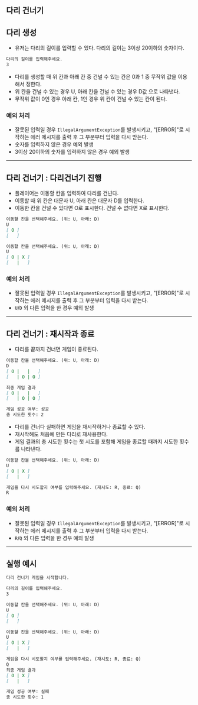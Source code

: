 다리 건너기
---
## 다리 생성
- 유저는 다리의 길이를 입력할 수 있다. 다리의 길이는 3이상 20이하의 숫자이다.
```markdown
다리의 길이를 입력해주세요.
3
```
- 다리를 생성할 때 위 칸과 아래 칸 중 건널 수 있는 칸은 0과 1 중 무작위 값을 이용해서 정한다.
- 위 칸을 건널 수 있는 경우 U, 아래 칸을 건널 수 있는 경우 D값 으로 나타낸다.
- 무작위 값이 0인 경우 아래 칸, 1인 경우 위 칸이 건널 수 있는 칸이 된다.
### 예외 처리
- 잘못된 입력일 경우 `IllegalArgumentException`를 발생시키고, "[ERROR]"로 시작하는 에러 메시지를 출력 후 그 부분부터 입력을 다시 받는다.
- 숫자를 입력하지 않은 경우 예외 발생
- 3이상 20이하의 숫자를 입력하지 않은 경우 예외 발생
---
## 다리 건너기 : 다리건너기 진행
- 플레이어는 이동할 칸을 입력하여 다리를 건넌다.
- 이동할 때 위 칸은 대문자 U, 아래 칸은 대문자 D를 입력한다.
- 이동한 칸을 건널 수 있다면 O로 표시한다. 건널 수 없다면 X로 표시한다.
```markdown
이동할 칸을 선택해주세요. (위: U, 아래: D)
U
[ O ]
[   ]

이동할 칸을 선택해주세요. (위: U, 아래: D)
U
[ O | X ]
[   |   ]
```

### 예외 처리
- 잘못된 입력일 경우 `IllegalArgumentException`를 발생시키고, "[ERROR]"로 시작하는 에러 메시지를 출력 후 그 부분부터 입력을 다시 받는다.
- `U`/`D` 외 다른 입력을 한 경우 예외 발생
---
## 다리 건너기 : 재시작과 종료
- 다리를 끝까지 건너면 게임이 종료된다.
```markdown
이동할 칸을 선택해주세요. (위: U, 아래: D)
D
[ O |   |   ]
[   | O | O ]

최종 게임 결과
[ O |   |   ]
[   | O | O ]

게임 성공 여부: 성공
총 시도한 횟수: 2
```
- 다리를 건너다 실패하면 게임을 재시작하거나 종료할 수 있다.
- 재시작해도 처음에 만든 다리로 재사용한다.
- 게임 결과의 총 시도한 횟수는 첫 시도를 포함해 게임을 종료할 때까지 시도한 횟수를 나타낸다.
```markdown
이동할 칸을 선택해주세요. (위: U, 아래: D)
U
[ O | X ]
[   |   ]

게임을 다시 시도할지 여부를 입력해주세요. (재시도: R, 종료: Q)
R
```
### 예외 처리
- 잘못된 입력일 경우 `IllegalArgumentException`를 발생시키고, "[ERROR]"로 시작하는 에러 메시지를 출력 후 그 부분부터 입력을 다시 받는다.
- `R`/`Q` 외 다른 입력을 한 경우 예외 발생
---
## 실행 예시
```markdown
다리 건너기 게임을 시작합니다.

다리의 길이를 입력해주세요.
3

이동할 칸을 선택해주세요. (위: U, 아래: D)
U
[ O ]
[   ]

이동할 칸을 선택해주세요. (위: U, 아래: D)
U
[ O | X ]
[   |   ]

게임을 다시 시도할지 여부를 입력해주세요. (재시도: R, 종료: Q)
Q
최종 게임 결과
[ O | X ]
[   |   ]

게임 성공 여부: 실패
총 시도한 횟수: 1
```